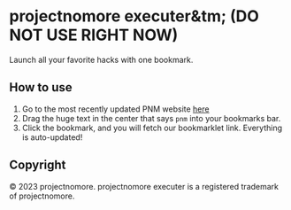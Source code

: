 # projectnomore executer&tm; (DO NOT USE RIGHT NOW)
Launch all your favorite hacks with one bookmark.

## How to use
1. Go to the most recently updated PNM website [here](https://ujosd1.csb.app/bookmarklet.html)
2. Drag the huge text in the center that says `pnm` into your bookmarks bar.
3. Click the bookmark, and you will fetch our bookmarklet link. Everything is auto-updated!

## Copyright
&copy; 2023 projectnomore. projectnomore executer is a registered trademark of projectnomore.

